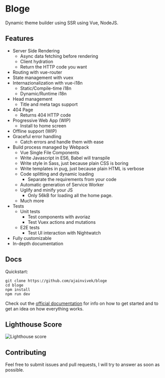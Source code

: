 # Bloge

Dynamic theme builder using SSR using Vue, NodeJS.

## Features

* Server Side Rendering
	* Async data fetching before rendering
	* Client hydration
	* Return the HTTP code you want
* Routing with vue-router
* State management with vuex
* Internazionalization with vue-i18n
	* Static/Compile-time i18n
	* Dynamic/Runtime i18n
* Head management
	* Title and meta tags support
* 404 Page
	* Returns 404 HTTP code
* Progressive Web App (WIP)
	* Install to home screen
* Offline support (WIP)
* Graceful error handling
	* Catch errors and handle them with ease
* Build process managed by Webpack
	* Vue Single File Components
	* Write Javascript in ES6, Babel will transpile
	* Write style in Sass, just because plain CSS is boring
	* Write templates in pug, just because plain HTML is verbose
	* Code splitting and dynamic loading
		* Separate the requirements from your code
	* Automatic generation of Service Worker
	* Uglify and minify your JS
		* Only 56kB for loading all the home page.
	* Much more
* Tests
	* Unit tests
		* Test components with avoriaz
		* Test Vuex actions and mutations
	* E2E tests
		* Test UI interaction with Nightwatch
* Fully customizable
* In-depth documentation


## Docs

Quickstart:

```
git clone https://github.com/ajainvivek/bloge
cd bloge
npm install
npm run dev
```

Check out the [official documentation](docs/Index.md) for info on how to get started and to get an idea on how everything works.

## Lighthouse Score

![Lighthouse score](docs/images/lighthouse-score.png)

## Contributing

Feel free to submit issues and pull requests, I will try to answer as soon as possible.

